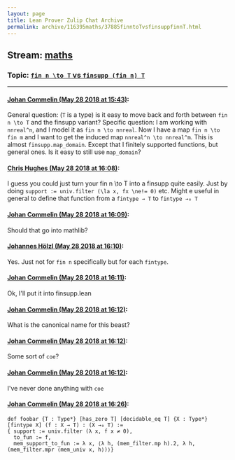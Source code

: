 ```yaml
---
layout: page
title: Lean Prover Zulip Chat Archive 
permalink: archive/116395maths/37885finntoTvsfinsuppfinnT.html
---
```


## Stream: [maths](index.html)
### Topic: [`fin n \to T` vs `finsupp (fin n) T`](37885finntoTvsfinsuppfinnT.html)

---

#### [Johan Commelin (May 28 2018 at 15:43)](https://leanprover.zulipchat.com/#narrow/stream/116395-maths/topic/%60fin%20n%20%5Cto%20T%60%20vs%20%60finsupp%20%28fin%20n%29%20T%60/near/127206339):
General question: (`T` is a type) is it easy to move back and forth between `fin n \to T` and the finsupp variant?
Specific question: I am working with `nnreal^n`, and I model it as `fin n \to nnreal`. Now I have a map `fin n \to fin m` and I want to get the induced map `nnreal^n \to nnreal^m`. This is almost `finsupp.map_domain`. Except that I finitely supported functions, but general ones. Is it easy to still use `map_domain`?

#### [Chris Hughes (May 28 2018 at 16:08)](https://leanprover.zulipchat.com/#narrow/stream/116395-maths/topic/%60fin%20n%20%5Cto%20T%60%20vs%20%60finsupp%20%28fin%20n%29%20T%60/near/127207254):
I guess you could just turn your fin n \to T into a finsupp quite easily. Just by doing `support := univ.filter (\la x, fx \ne!= 0)` etc.
Might e useful in general to define that function from a `fintype → T` to `fintype →₀ T`

#### [Johan Commelin (May 28 2018 at 16:09)](https://leanprover.zulipchat.com/#narrow/stream/116395-maths/topic/%60fin%20n%20%5Cto%20T%60%20vs%20%60finsupp%20%28fin%20n%29%20T%60/near/127207269):
Should that go into mathlib?

#### [Johannes Hölzl (May 28 2018 at 16:10)](https://leanprover.zulipchat.com/#narrow/stream/116395-maths/topic/%60fin%20n%20%5Cto%20T%60%20vs%20%60finsupp%20%28fin%20n%29%20T%60/near/127207324):
Yes. Just not for `fin n` specifically but for each `fintype`.

#### [Johan Commelin (May 28 2018 at 16:11)](https://leanprover.zulipchat.com/#narrow/stream/116395-maths/topic/%60fin%20n%20%5Cto%20T%60%20vs%20%60finsupp%20%28fin%20n%29%20T%60/near/127207358):
Ok, I'll put it into finsupp.lean

#### [Johan Commelin (May 28 2018 at 16:12)](https://leanprover.zulipchat.com/#narrow/stream/116395-maths/topic/%60fin%20n%20%5Cto%20T%60%20vs%20%60finsupp%20%28fin%20n%29%20T%60/near/127207407):
What is the canonical name for this beast?

#### [Johan Commelin (May 28 2018 at 16:12)](https://leanprover.zulipchat.com/#narrow/stream/116395-maths/topic/%60fin%20n%20%5Cto%20T%60%20vs%20%60finsupp%20%28fin%20n%29%20T%60/near/127207409):
Some sort of `coe`?

#### [Johan Commelin (May 28 2018 at 16:12)](https://leanprover.zulipchat.com/#narrow/stream/116395-maths/topic/%60fin%20n%20%5Cto%20T%60%20vs%20%60finsupp%20%28fin%20n%29%20T%60/near/127207412):
I've never done anything with `coe`

#### [Johan Commelin (May 28 2018 at 16:26)](https://leanprover.zulipchat.com/#narrow/stream/116395-maths/topic/%60fin%20n%20%5Cto%20T%60%20vs%20%60finsupp%20%28fin%20n%29%20T%60/near/127207991):
```lean
def foobar {T : Type*} [has_zero T] [decidable_eq T] {X : Type*}  [fintype X] (f : X → T) : (X →₀ T) :=
{ support := univ.filter (λ x, f x ≠ 0),
  to_fun := f,
  mem_support_to_fun := λ x, ⟨λ h, (mem_filter.mp h).2, λ h, (mem_filter.mpr ⟨mem_univ x, h⟩)⟩}
```

